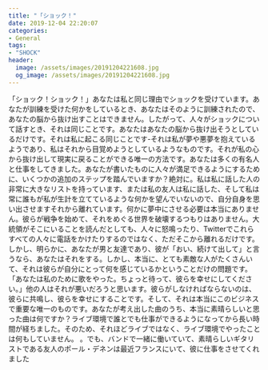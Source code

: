 ```yaml
---
title: "「ショック！"
date: 2019-12-04 22:20:07
categories:
- General
tags:
- "SHOCK"
header:
  image: /assets/images/20191204221608.jpg
  og_image: /assets/images/20191204221608.jpg
---
```


「ショック！ショック！」あなたは私と同じ理由でショックを受けています。あなたが訓練を受けた何かをしているとき、あなたはそのように訓練されたので、あなたの脳から抜け出すことはできません。したがって、人々がショックについて話すとき、それは同じことです。あなたはあなたの脳から抜け出そうとしているだけです。それは私に起こる同じことです-それは私が夢や悪夢を抱えているようであり、私はそれから目覚めようとしているようなものです。それが私の心から抜け出して現実に戻ることができる唯一の方法です。あなたは多くの有名人と仕事をしてきました。あなたが書いたものに人々が満足できるようにするために、いくつかの追加のステップを踏んでいますか？絶対に。私は私に話した人の非常に大きなリストを持っています、または私の友人は私に話した、そして私は常に誰もが私が生計を立てているような何かを望んでいないので、自分自身を思い出させますそれから離れています。何かに夢中にさせる必要は本当にありません。彼らが戦争を始めて、それをめぐる世界を破壊するつもりはありません。大統領がそこにいることを読んだとしても、人々に怒鳴ったり、Twitterでこれらすべての人々に電話をかけたりするのではなく、ただそこから離れるだけです。しかし、明らかに、あなたが男と友達であり、彼が「おい、続けて出して」と言うなら、あなたはそれをする。しかし、本当に、とても素敵な人がたくさんいて、それは彼らが自分にとって何を感じているかということだけの問題です。 「あなたは私のために歌をやった。ちょっと待って、彼らを幸せにしてください。」他の人はそれが悪いだろうと思います。彼らがしなければならないのは、彼らに共鳴し、彼らを幸せにすることです。そして、それは本当にこのビジネスで重要な唯一のものです。あなたが考え出した曲のうち、本当に素晴らしいと思った曲は何ですか？ライブ環境で誰とでも仕事ができるようになってから長い時間が経ちました。そのため、それほどライブではなく、ライブ環境でやったことは何もしていません。 。でも、バンドで一緒に働いていて、素晴らしいギタリストである友人のポール・デネンは最近フランスにいて、彼に仕事をさせてくれました
